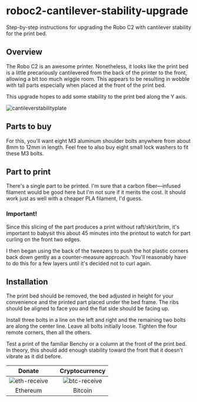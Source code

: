 # roboc2-cantilever-stability-upgrade
Step-by-step instructions for upgrading the Robo C2 with cantilever stability for the print bed.

## Overview
The Robo C2 is an awesome printer. Nonetheless, it looks like the print bed is a little precariously cantilevered from the back of the printer to the front, allowing a bit too much wiggle room. This appears to be resulting in wobble with tall parts especially when placed at the front of the print bed.

This upgrade hopes to add some stability to the print bed along the Y axis.

![cantileverstabilityplate](https://user-images.githubusercontent.com/15971213/31394964-753765ae-ad94-11e7-9c70-ee4b2e93fe34.png)

## Parts to buy
For this, you'll want eight M3 aluminum shoulder bolts anywhere from about 8mm to 12mm in length. Feel free to also buy eight small lock washers to fit these M3 bolts.

## Part to print
There's a single part to be printed. I'm sure that a carbon fiber—infused filament would be good here but I'm not sure if it merits the cost. It should work just as well with a cheaper PLA filament, I'd guess.

### Important!
Since this slicing of the part produces a print without raft/skirt/brim, it's important to babysit this about 45 minutes into the printout to watch for part curling on the front two edges.

I then began using the back of the tweezers to push the hot plastic corners back down gently as a counter-measure approach. You'll reasonably have to do this for a few layers until it's decided not to curl again.

## Installation
The print bed should be removed, the bed adjusted in height for your convenience and the printed part placed under the bed frame. The ribs should be aligned to face you and the flat side should be facing up.

Install three bolts in a line on the left and right and the remaining two bolts are along the center line. Leave all bolts initially loose. Tighten the four remote corners, then all the others.

Test a print of the familiar Benchy or a column at the front of the print bed. In theory, this should add enough stability toward the front that it doesn't vibrate as it did before.

|Donate||Cryptocurrency|
|:-----:|---|:--------:|
| ![eth-receive](https://user-images.githubusercontent.com/15971213/40564950-932d4d10-601f-11e8-90f0-459f8b32f01c.png) || ![btc-receive](https://user-images.githubusercontent.com/15971213/40564971-a2826002-601f-11e8-8d5e-eeb35ab53300.png) |
|Ethereum||Bitcoin|
